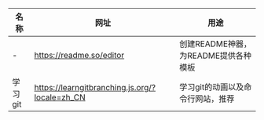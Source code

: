 | 名称  | 网址                       | 用途                       |
| --- | ------------------------ | ------------------------ |
| -   | https://readme.so/editor | 创建README神器，为README提供各种模板 |
| 学习git | https://learngitbranching.js.org/?locale=zh_CN | 学习git的动画以及命令行网站，推荐 |
